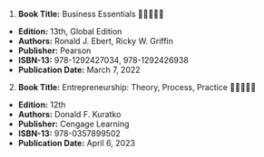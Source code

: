 1. **Book Title:** Business Essentials 🚨🚨🚨🚨🚨
- **Edition:** 13th, Global Edition
- **Authors:** Ronald J. Ebert, Ricky W. Griffin
- **Publisher:** Pearson
- **ISBN-13:** 978-1292427034, 978-1292426938
- **Publication Date:** March 7, 2022

2. **Book Title:** Entrepreneurship: Theory, Process, Practice 🚨🚨🚨🚨🚨
- **Edition:** 12th
- **Authors:** Donald F. Kuratko 
- **Publisher:** Cengage Learning
- **ISBN-13:** 978-0357899502
- **Publication Date:** April 6, 2023
